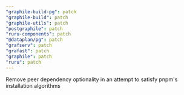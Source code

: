 ```yaml
---
"graphile-build-pg": patch
"graphile-build": patch
"graphile-utils": patch
"postgraphile": patch
"ruru-components": patch
"@dataplan/pg": patch
"grafserv": patch
"grafast": patch
"graphile": patch
"ruru": patch
---
```


Remove peer dependency optionality in an attempt to satisfy pnpm's installation
algorithms
